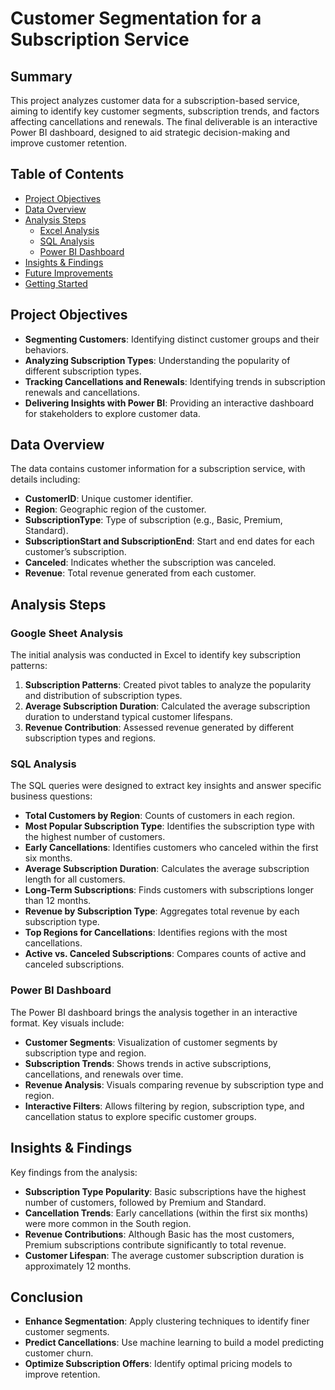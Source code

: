# Customer Segmentation for a Subscription Service

## Summary
This project analyzes customer data for a subscription-based service, aiming to identify key customer segments, subscription trends, and factors affecting cancellations and renewals. The final deliverable is an interactive Power BI dashboard, designed to aid strategic decision-making and improve customer retention.

## Table of Contents
- [Project Objectives](#project-objectives)
- [Data Overview](#data-overview)
- [Analysis Steps](#analysis-steps)
  - [Excel Analysis](#excel-analysis)
  - [SQL Analysis](#sql-analysis)
  - [Power BI Dashboard](#power-bi-dashboard)
- [Insights & Findings](#insights--findings)
- [Future Improvements](#future-improvements)
- [Getting Started](#getting-started)

## Project Objectives
- **Segmenting Customers**: Identifying distinct customer groups and their behaviors.
- **Analyzing Subscription Types**: Understanding the popularity of different subscription types.
- **Tracking Cancellations and Renewals**: Identifying trends in subscription renewals and cancellations.
- **Delivering Insights with Power BI**: Providing an interactive dashboard for stakeholders to explore customer data.

## Data Overview
The data contains customer information for a subscription service, with details including:
- **CustomerID**: Unique customer identifier.
- **Region**: Geographic region of the customer.
- **SubscriptionType**: Type of subscription (e.g., Basic, Premium, Standard).
- **SubscriptionStart and SubscriptionEnd**: Start and end dates for each customer’s subscription.
- **Canceled**: Indicates whether the subscription was canceled.
- **Revenue**: Total revenue generated from each customer.

## Analysis Steps

### Google Sheet Analysis
The initial analysis was conducted in Excel to identify key subscription patterns:
1. **Subscription Patterns**: Created pivot tables to analyze the popularity and distribution of subscription types.
2. **Average Subscription Duration**: Calculated the average subscription duration to understand typical customer lifespans.
3. **Revenue Contribution**: Assessed revenue generated by different subscription types and regions.

### SQL Analysis
The SQL queries were designed to extract key insights and answer specific business questions:
- **Total Customers by Region**: Counts of customers in each region.
- **Most Popular Subscription Type**: Identifies the subscription type with the highest number of customers.
- **Early Cancellations**: Identifies customers who canceled within the first six months.
- **Average Subscription Duration**: Calculates the average subscription length for all customers.
- **Long-Term Subscriptions**: Finds customers with subscriptions longer than 12 months.
- **Revenue by Subscription Type**: Aggregates total revenue by each subscription type.
- **Top Regions for Cancellations**: Identifies regions with the most cancellations.
- **Active vs. Canceled Subscriptions**: Compares counts of active and canceled subscriptions.

### Power BI Dashboard
The Power BI dashboard brings the analysis together in an interactive format. Key visuals include:
- **Customer Segments**: Visualization of customer segments by subscription type and region.
- **Subscription Trends**: Shows trends in active subscriptions, cancellations, and renewals over time.
- **Revenue Analysis**: Visuals comparing revenue by subscription type and region.
- **Interactive Filters**: Allows filtering by region, subscription type, and cancellation status to explore specific customer groups.


## Insights & Findings
Key findings from the analysis:
- **Subscription Type Popularity**: Basic subscriptions have the highest number of customers, followed by Premium and Standard.
- **Cancellation Trends**: Early cancellations (within the first six months) were more common in the South region.
- **Revenue Contributions**: Although Basic has the most customers, Premium subscriptions contribute significantly to total revenue.
- **Customer Lifespan**: The average customer subscription duration is approximately 12 months.

## Conclusion
- **Enhance Segmentation**: Apply clustering techniques to identify finer customer segments.
- **Predict Cancellations**: Use machine learning to build a model predicting customer churn.
- **Optimize Subscription Offers**: Identify optimal pricing models to improve retention.

